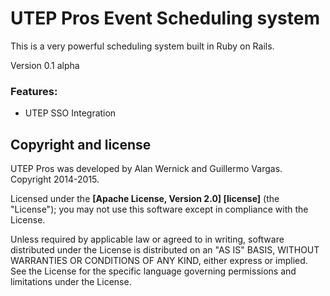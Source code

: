 # UTEP Pros Event Scheduling system

This is a very powerful scheduling system built in Ruby on Rails.

Version 0.1 alpha

### Features:

* UTEP SSO Integration

## Copyright and license

UTEP Pros was developed by Alan Wernick and Guillermo Vargas. Copyright 2014-2015.

Licensed under the **[Apache License, Version 2.0] [license]** (the "License");
you may not use this software except in compliance with the License.

Unless required by applicable law or agreed to in writing, software
distributed under the License is distributed on an "AS IS" BASIS,
WITHOUT WARRANTIES OR CONDITIONS OF ANY KIND, either express or implied.
See the License for the specific language governing permissions and
limitations under the License.